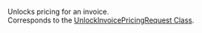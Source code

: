 Unlocks pricing for an invoice.  
Corresponds to the [UnlockInvoicePricingRequest Class](https://msdn.microsoft.com/library/microsoft.crm.sdk.messages.unlockinvoicepricingrequest.aspx).
